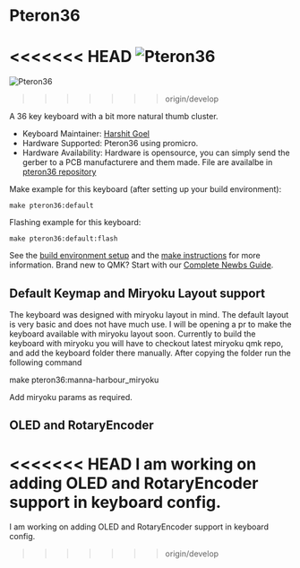 # Pteron36

<<<<<<< HEAD
![Pteron36](https://github.com/harshitgoel96/pteron36-split-keyboard)
=======
![Pteron36](https://i.imgur.com/PuXPWYfh.jpg)
>>>>>>> origin/develop

A 36 key keyboard with a bit more natural thumb cluster.

* Keyboard Maintainer: [Harshit Goel](https://github.com/harshitgoel96)
* Hardware Supported: Pteron36 using promicro.
* Hardware Availability: Hardware is opensource, you can simply send the gerber to a PCB manufacturere and them made. File are availalbe in [pteron36 repository](https://github.com/harshitgoel96/pteron36-split-keyboard/releases/tag/v1.2.0)

Make example for this keyboard (after setting up your build environment):

    make pteron36:default

Flashing example for this keyboard:

    make pteron36:default:flash

See the [build environment setup](https://docs.qmk.fm/#/getting_started_build_tools) and the [make instructions](https://docs.qmk.fm/#/getting_started_make_guide) for more information. Brand new to QMK? Start with our [Complete Newbs Guide](https://docs.qmk.fm/#/newbs).

## Default Keymap and Miryoku Layout support

The keyboard was designed with miryoku layout in mind. The default layout is very basic and does not have much use. I will be opening a pr to make the keyboard available with miryoku layout soon. Currently to build the keyboard with miryoku you will have to checkout latest miryoku qmk repo, and add the keyboard folder there manually. After copying the folder run the following command

  make pteron36:manna-harbour_miryoku 
  
Add miryoku params as required.

## OLED and RotaryEncoder

<<<<<<< HEAD
I am working on adding OLED and RotaryEncoder support in keyboard config. 
=======
I am working on adding OLED and RotaryEncoder support in keyboard config. 
>>>>>>> origin/develop
